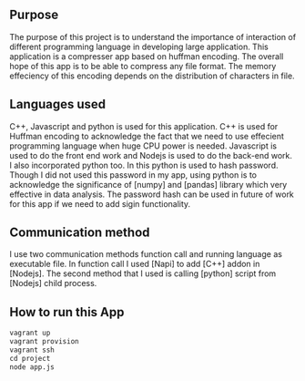 ## Purpose

The purpose of this project is to understand the importance of interaction of different programming language in developing large application. This application is a compresser app based on huffman encoding. The overall hope of this app is to be able to compress any file format. The memory effeciency of this encoding depends on the distribution of characters in file. 

## Languages used
C++, Javascript and python is used for this application. C++ is used for Huffman encoding to acknowledge the fact that we need to use effecient programming language when huge CPU power is needed. Javascript is used to do the front end work and Nodejs is used to do the back-end work. I also incorporated python too. In this python is used to hash password. Though I did not used this password in my app, using python is to acknowledge the significance of [numpy] and [pandas] library which very effective in data analysis. The password hash can be used in future of work for this app if we need to add sigin functionality. 

## Communication method
I use two communication methods function call and running language as executable file. In function call I used [Napi] to add [C++] addon in [Nodejs]. The second method that I used is calling [python] script from [Nodejs] child process. 

## How to run this App
```python
vagrant up
vagrant provision
vagrant ssh
cd project
node app.js
```


